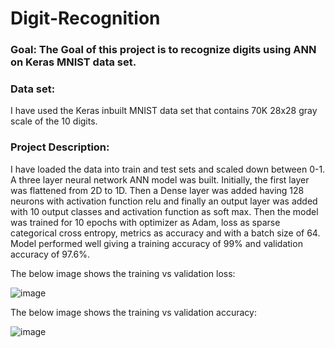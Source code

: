 # Digit-Recognition
### Goal: The Goal of this project is to recognize digits using ANN on Keras MNIST data set.

### Data set: 
I have used the Keras inbuilt MNIST data set that contains 70K 28x28 gray scale of the 10 digits.

### Project Description:
I have loaded the data into train and test sets and scaled down between 0-1. A three layer neural network ANN model was built. Initially, the first layer was flattened from 2D to 1D. Then a Dense layer was added having 128 neurons with activation function relu and finally an output layer was added with 10 output classes and activation function as soft max.
Then the model was trained for 10 epochs with optimizer as Adam, loss as sparse categorical cross entropy, metrics as accuracy and with a batch size of 64. Model performed well giving a training accuracy of 99% and validation accuracy of 97.6%. 

The below image shows the training vs validation loss:

![image](https://user-images.githubusercontent.com/75041273/137603589-9e01dbc4-af6e-4044-b3af-2e62002d6a36.png)

The below image shows the training vs validation accuracy:

![image](https://user-images.githubusercontent.com/75041273/137603606-38a517cf-fcc1-448e-aae1-420209ad8650.png)
